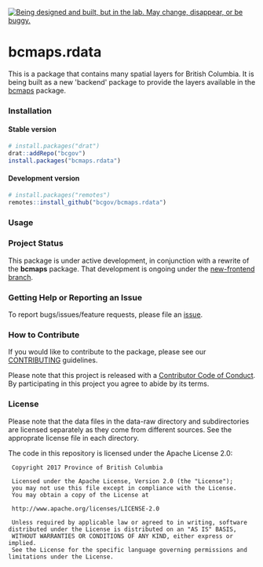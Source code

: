 <!-- README.md is generated from README.Rmd. Please edit that file -->
<a rel="Exploration" href="https://github.com/BCDevExchange/docs/blob/master/discussion/projectstates.md"><img alt="Being designed and built, but in the lab. May change, disappear, or be buggy." style="border-width:0" src="https://assets.bcdevexchange.org/images/badges/exploration.svg" title="Being designed and built, but in the lab. May change, disappear, or be buggy." /></a>

bcmaps.rdata
============

This is a package that contains many spatial layers for British Columbia. It is being built as a new 'backend' package to provide the layers available in the [bcmaps](https://github.com/bcgov/bcmaps) package.

### Installation

#### Stable version

``` r
# install.packages("drat")
drat::addRepo("bcgov")
install.packages("bcmaps.rdata")
```

#### Development version

``` r
# install.packages("remotes")
remotes::install_github("bcgov/bcmaps.rdata")
```

### Usage

### Project Status

This package is under active development, in conjunction with a rewrite of the **bcmaps** package. That development is ongoing under the [new-frontend branch](https://github.com/bcgov/bcmaps/tree/new-frontend).

### Getting Help or Reporting an Issue

To report bugs/issues/feature requests, please file an [issue](https://github.com/bcgov/%3Cpkg-name%3E/issues/).

### How to Contribute

If you would like to contribute to the package, please see our [CONTRIBUTING](CONTRIBUTING.md) guidelines.

Please note that this project is released with a [Contributor Code of Conduct](CODE_OF_CONDUCT.md). By participating in this project you agree to abide by its terms.

### License

Please note that the data files in the data-raw directory and subdirectories are licensed separately as they come from different sources. See the approprate license file in each directory.

The code in this repository is licensed under the Apache License 2.0:

     Copyright 2017 Province of British Columbia
     
     Licensed under the Apache License, Version 2.0 (the "License");
     you may not use this file except in compliance with the License.
     You may obtain a copy of the License at
     
     http://www.apache.org/licenses/LICENSE-2.0
     
     Unless required by applicable law or agreed to in writing, software distributed under the License is distributed on an "AS IS" BASIS,
     WITHOUT WARRANTIES OR CONDITIONS OF ANY KIND, either express or implied.
     See the License for the specific language governing permissions and limitations under the License.
